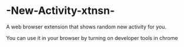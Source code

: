 # -New-Activity-xtnsn-
A web browser extension that shows random new activity for you.

You can use it in your browser by turning on developer tools in chrome 
